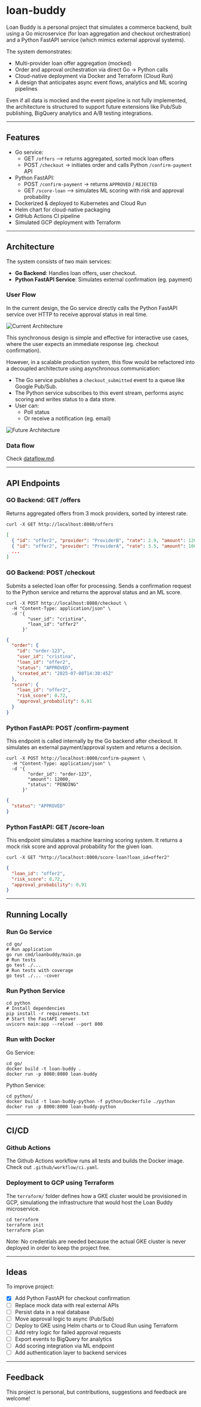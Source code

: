 # loan-buddy

Loan Buddy is a personal project that simulates a commerce backend, built using a Go microservice (for loan aggregation 
and checkout orchestration) and a Python FastAPI service (which mimics external approval systems).

The system demonstrates:
- Multi-provider loan offer aggregation (mocked)
- Order and approval orchestration via direct Go -> Python calls
- Cloud-native deployment via Docker and Terraform (Cloud Run)
- A design that anticipates async event flows, analytics and ML scoring pipelines

Even if all data is mocked and the event pipeline is not fully implemented, the architecture is structured to support 
future extensions like Pub/Sub publishing, BigQuery analytics and A/B testing integrations.

---

## Features

* Go service:
  * GET `/offers` –> returns aggregated, sorted mock loan offers
  * POST `/checkout` -> initiates order and calls Python  `/confirm-payment` API
* Python FastAPI:
  * POST `/confirm-payment` -> returns `APPROVED` / `REJECTED`
  * GET `/score-loan` –> simulates ML scoring with risk and approval probability
* Dockerized & deployed to Kubernetes and Cloud Run
* Helm chart for cloud-native packaging
* GitHub Actions CI pipeline
* Simulated GCP deployment with Terraform

---

## Architecture

The system consists of two main services:

* **Go Backend**: Handles loan offers, user checkout.
* **Python FastAPI Service**: Simulates external confirmation (eg. payment)

### User Flow

In the current design, the Go service directly calls the Python FastAPI service over HTTP to receive approval status in real time.

![Current Architecture](./docs/architecture_current.png)

This synchronous design is simple and effective for interactive use cases, where the user expects an immediate response (eg. checkout confirmation).

However, in a scalable production system, this flow would be refactored into a decoupled architecture using asynchronous communication:

* The Go service publishes a `checkout_submitted` event to a queue like Google Pub/Sub.
* The Python service subscribes to this event stream, performs async scoring and writes status to a data store.
* User can:
  * Poll status
  * Or receive a notification (eg. email)

![Future Architecture](./docs/architecture_future.png)

### Data flow

Check [dataflow.md](./dataflow.md).

---

## API Endpoints

### GO Backend: GET /offers

Returns aggregated offers from 3 mock providers, sorted by interest rate.

```shell
curl -X GET http://localhost:8080/offers 
```

```json
[
  { "id": "offer2", "provider": "ProviderB", "rate": 2.9, "amount": 12000 },
  { "id": "offer2", "provider": "ProviderA", "rate": 3.5, "amount": 10000 },
  ...
]
```

### GO Backend: POST /checkout

Submits a selected loan offer for processing. Sends a confirmation request to the Python service and returns the approval status and an ML score.

```shell
curl -X POST http://localhost:8080/checkout \
  -H "Content-Type: application/json" \
  -d '{
        "user_id": "cristina",
        "loan_id": "offer2"
      }'
```

```json
{
  "order": {
    "id": "order-123",
    "user_id": "cristina",
    "loan_id": "offer2",
    "status": "APPROVED",
    "created_at": "2025-07-08T14:30:45Z"
  },
  "score": {
    "loan_id": "offer2",
    "risk_score": 0.72,
    "approval_probability": 0.91
  }
}
```

### Python FastAPI: POST /confirm-payment

This endpoint is called internally by the Go backend after checkout. It simulates an external payment/approval system and returns a decision.

```shell
curl -X POST http://localhost:8000/confirm-payment \
  -H "Content-Type: application/json" \
  -d '{
        "order_id": "order-123",
        "amount": 12000,
        "status": "PENDING"
      }'
```

```json
{
  "status": "APPROVED"
}
```

### Python FastAPI: GET /score-loan

This endpoint simulates a machine learning scoring system. It returns a mock risk score and approval probability for the given loan.

```shell
curl -X GET "http://localhost:8000/score-loan?loan_id=offer2"
```

```json
{
  "loan_id": "offer2",
  "risk_score": 0.72,
  "approval_probability": 0.91
}
```

---

## Running Locally

### Run Go Service

```shell
cd go/
# Run application
go run cmd/loanbuddy/main.go
# Run tests
go test ./...
# Run tests with coverage
go test ./... -cover
```

### Run Python Service

```shell
cd python
# Install dependencies
pip install -r requirements.txt
# Start the FastAPI server
uvicorn main:app --reload --port 800
```

### Run with Docker

Go Service:

```shell
cd go/
docker build -t loan-buddy .
docker run -p 8080:8080 loan-buddy
```

Python Service:

```shell
cd python/
docker build -t loan-buddy-python -f python/Dockerfile ./python
docker run -p 8000:8000 loan-buddy-python
```

---

## CI/CD

### Github Actions

The Github Actions workflow runs all tests and builds the Docker image. Check out `.github/workflow/ci.yaml`.

### Deployment to GCP using Terraform

The `terraform/` folder defines how a GKE cluster would be provisioned in GCP, simulationg the infrastructure that would host the Loan Buddy microservice.

```shell
cd terraform
terraform init
terraform plan
```

Note: No credentials are needed because the actual GKE cluster is never deployed in order to keep the project free.

---

## Ideas

To improve project:

* [x] Add Python FastAPI for checkout confirmation  
* [ ] Replace mock data with real external APIs
* [ ] Persist data in a real database
* [ ] Move approval logic to async (Pub/Sub)
* [ ] Deploy to GKE using Helm charts or to Cloud Run using Terraform
* [ ] Add retry logic for failed approval requests
* [ ] Export events to BigQuery for analytics
* [ ] Add scoring integration via ML endpoint
* [ ] Add authentication layer to backend services

---

## Feedback

This project is personal, but contributions, suggestions and feedback are welcome!

